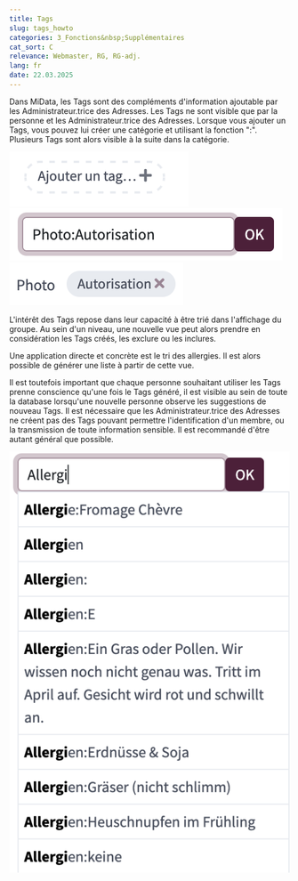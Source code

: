 ```yaml
---
title: Tags
slug: tags_howto
categories: 3_Fonctions&nbsp;Supplémentaires
cat_sort: C
relevance: Webmaster, RG, RG-adj.
lang: fr
date: 22.03.2025
---
```


Dans MiData, les Tags sont des compléments d'information ajoutable par les Administrateur.trice des Adresses. Les Tags ne sont visible que par la personne et les Administrateur.trice des Adresses.
Lorsque vous ajouter un Tags, vous pouvez lui créer une catégorie et utilisant la fonction ":". Plusieurs Tags sont alors visible à la suite dans la catégorie.

<img src="/images/documentation/Tags.png"/>
<img src="/images/documentation/Tags_categorie.png"/>
<img src="/images/documentation/Tags_termine.png"/>

L'intérêt des Tags repose dans leur capacité à être trié dans l'affichage du groupe. Au sein d'un niveau, une nouvelle vue peut alors prendre en considération les Tags créés, les exclure ou les inclures.

Une application directe et concrète est le tri des allergies. Il est alors possible de générer une liste à partir de cette vue.

Il est toutefois important que chaque personne souhaitant utiliser les Tags prenne conscience qu'une fois le Tags généré, il est visible au sein de toute la database lorsqu'une nouvelle personne observe les suggestions de nouveau Tags.
Il est nécessaire que les Administrateur.trice des Adresses ne créent pas des Tags pouvant permettre l'identification d'un membre, ou la transmission de toute information sensible. Il est recommandé d'être autant général que possible.

<img src="/images/documentation/Tags_Liste_deroulante.png"/>

